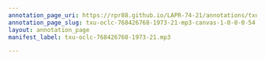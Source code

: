 ```yaml
---
annotation_page_uri: https://rpr88.github.io/LAPR-74-21/annotations/txu-oclc-768426768-1973-21-mp3-canvas-1-0-0-0-54.json
annotation_page_slug: txu-oclc-768426768-1973-21-mp3-canvas-1-0-0-0-54
layout: annotation_page
manifest_label: txu-oclc-768426768-1973-21.mp3

---
```

